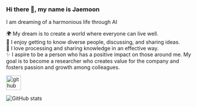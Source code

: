 ### Hi there 👋, my name is Jaemoon 
I am dreaming of a harmonious life through AI

🌍 My dream is to create a world where everyone can live well.   
💬 I enjoy getting to know diverse people, discussing, and sharing ideas.   
🤔 I love processing and sharing knowledge in an effective way.   
✨ I aspire to be a person who has a positive impact on those around me. My goal is to become a researcher who creates value for the company and fosters passion and growth among colleagues.   



[<img src='https://cdn.jsdelivr.net/npm/simple-icons@3.0.1/icons/github.svg' alt='github' height='40'>](https://github.com/woans0104)  

![GitHub stats](https://github-readme-stats.vercel.app/api?username=woans0104&show_icons=true)  

